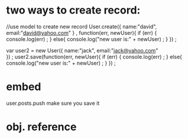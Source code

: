 # two ways to create record:
//use model to create new record
User.create({
    name:"david",
    email:"david@yahoo.com"
} , function(err, newUser){
    if (err) {
        console.log(err) ; 
    } else{
        console.log("new user is:" + newUser) ; 
    }
}) ; 

var user2 = new User({
    name:"jack",
    email:"jack@yahoo.com"  
}) ; 
user2.save(function(err, newUser){
    if (err) {
        console.log(err) ; 
    } else{
        console.log("new user is:" + newUser) ; 
    }
}) ; 


# embed 
user.posts.push
make sure you save it

# obj. reference 
